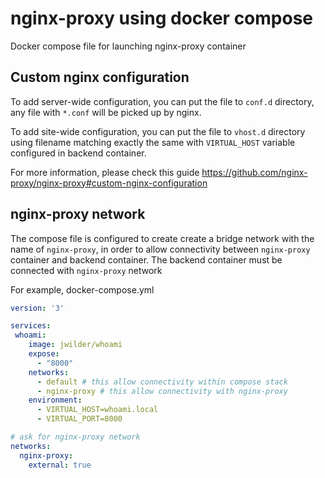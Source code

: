 # nginx-proxy using docker compose

Docker compose file for launching nginx-proxy container

## Custom nginx configuration

To add server-wide configuration, you can put the file to `conf.d` directory, any file with `*.conf` will be picked up by nginx.

To add site-wide configuration, you can put the file to `vhost.d` directory using filename matching exactly the same with `VIRTUAL_HOST` variable configured in backend container.

For more information, please check this guide https://github.com/nginx-proxy/nginx-proxy#custom-nginx-configuration

## nginx-proxy network

The compose file is configured to create create a bridge network with the name of `nginx-proxy`, in order to allow connectivity between `nginx-proxy` container and backend container. The backend container must be connected with `nginx-proxy` network

For example, docker-compose.yml

```yml
version: '3'

services:
 whoami:
    image: jwilder/whoami
    expose:
      - "8000"
    networks:
      - default # this allow connectivity within compose stack
      - nginx-proxy # this allow connectivity with nginx-proxy
    environment:
      - VIRTUAL_HOST=whoami.local
      - VIRTUAL_PORT=8000

# ask for nginx-proxy network
networks:
  nginx-proxy:
    external: true
```


